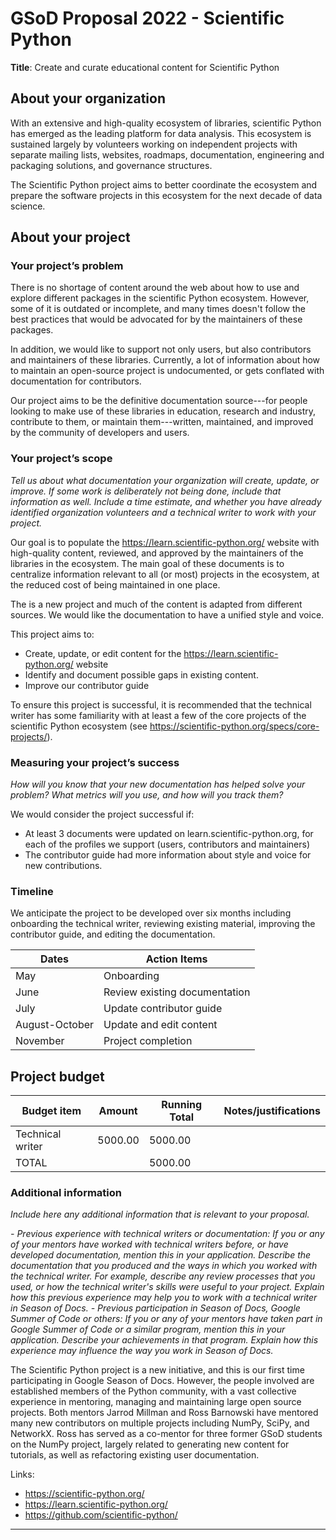 # GSoD Proposal 2022 - Scientific Python

**Title**: Create and curate educational content for Scientific Python

## About your organization

With an extensive and high-quality ecosystem of libraries, scientific Python has emerged as the leading platform for data analysis. This ecosystem is sustained largely by volunteers working on independent projects with separate mailing lists, websites, roadmaps, documentation, engineering and packaging solutions, and governance structures.

The Scientific Python project aims to better coordinate the ecosystem and prepare the software projects in this ecosystem for the next decade of data science.

## About your project

### Your project’s problem

There is no shortage of content around the web about how to use and explore different packages in the scientific Python ecosystem. However, some of it is outdated or incomplete, and many times doesn't follow the best practices that would be advocated for by the maintainers of these packages.

In addition, we would like to support not only users, but also contributors and maintainers of these libraries. Currently, a lot of information about how to maintain an open-source project is undocumented, or gets conflated with documentation for contributors.

Our project aims to be the definitive documentation source---for people looking to make use of these libraries in education, research and industry, contribute to them, or maintain them---written, maintained, and improved by the community of developers and users.

### Your project’s scope

*Tell us about what documentation your organization will create, update, or improve. If some work is deliberately not being done, include that information as well. Include a time estimate, and whether you have already identified organization volunteers and a technical writer to work with your project.*

Our goal is to populate the https://learn.scientific-python.org/ website with high-quality content, reviewed, and approved by the maintainers of the libraries in the ecosystem. The main goal of these documents is to centralize information relevant to all (or most) projects in the ecosystem, at the reduced cost of being maintained in one place.

The is a new project and much of the content is adapted from different sources. We would like the documentation to have a unified style and voice.

This project aims to:

- Create, update, or edit content for the https://learn.scientific-python.org/ website
- Identify and document possible gaps in existing content.
- Improve our contributor guide

To ensure this project is successful, it is recommended that the technical writer has some familiarity with at least a few of the core projects of the scientific Python ecosystem (see https://scientific-python.org/specs/core-projects/).

### Measuring your project’s success

*How will you know that your new documentation has helped solve your problem? What metrics will you use, and how will you track them?*

We would consider the project successful if:

- At least 3 documents were updated on learn.scientific-python.org, for each of the profiles we support (users, contributors and maintainers)
- The contributor guide had more information about style and voice for new contributions.

### Timeline

We anticipate the project to be developed over six months including onboarding the technical writer, reviewing existing material,
improving the contributor guide, and editing the documentation.


| Dates | Action Items |
|-------|--------------|
| May | Onboarding |
|June | Review existing documentation |
|July | Update contributor guide |
| August-October | Update and edit content|
| November | Project completion |

## Project budget

| Budget item | Amount | Running Total | Notes/justifications |
|-------------|--------|---------------|----------------------|
| Technical writer | 5000.00 | 5000.00 |  |
| TOTAL | | 5000.00 | |

### Additional information

*Include here any additional information that is relevant to your proposal.*

*- Previous experience with technical writers or documentation: If you or any of your mentors have worked with technical writers before, or have developed documentation, mention this in your application. Describe the documentation that you produced and the ways in which you worked with the technical writer. For example, describe any review processes that you used, or how the technical writer's skills were useful to your project. Explain how this previous experience may help you to work with a technical writer in Season of Docs.*
*- Previous participation in Season of Docs, Google Summer of Code or others: If you or any of your mentors have taken part in Google Summer of Code or a similar program, mention this in your application. Describe your achievements in that program. Explain how this experience may influence the way you work in Season of Docs.*

The Scientific Python project is a new initiative, and this is our first time participating in Google Season of Docs. However, the people involved are established members of the Python community, with a vast collective experience in mentoring, managing and maintaining large open source projects. Both mentors Jarrod Millman and Ross Barnowski have mentored many new contributors on multiple projects including NumPy, SciPy, and NetworkX.
Ross has served as a co-mentor for three former GSoD students on the NumPy project, largely related to generating new content for tutorials, as well as refactoring existing user documentation.

Links:

- https://scientific-python.org/
- https://learn.scientific-python.org/
- https://github.com/scientific-python/
---
